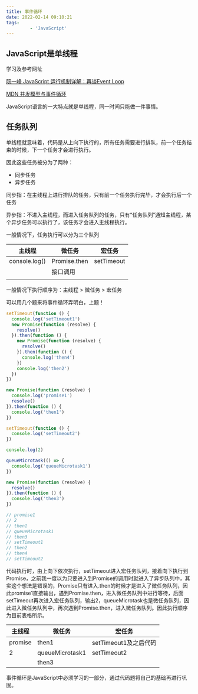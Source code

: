 ```yaml
---
title: 事件循环
date: 2022-02-14 09:10:21
tags:
	 	 - 'JavaScript'
---
```


## JavaScript是单线程

学习及参考网址

[阮一峰 JavaScript 运行机制详解：再谈Event Loop](https://www.ruanyifeng.com/blog/2014/10/event-loop.html)

[MDN 并发模型与事件循环](https://developer.mozilla.org/zh-CN/docs/Web/JavaScript/EventLoop)

JavaScript语言的一大特点就是单线程，同一时间只能做一件事情。
<!--more-->
## 任务队列

单线程就意味着，代码是从上向下执行的，所有任务需要进行排队，前一个任务结束的时候，下一个任务才会进行执行。

因此这些任务被分为了两种：

- 同步任务
- 异步任务

同步指：在主线程上进行排队的任务，只有前一个任务执行完毕，才会执行后一个任务

异步指：不进入主线程，而进入任务队列的任务，只有“任务队列”通知主线程，某个异步任务可以执行了，该任务才会进入主线程执行。

一般情况下，任务执行可以分为三个队列

| 主线程        | 微任务       | 宏任务     |
| ------------- | ------------ | ---------- |
| console.log() | Promise.then | setTimeout |
|               | 接口调用     |            |
|               |              |            |

一般情况下执行顺序为：主线程 > 微任务 > 宏任务

可以用几个题来将事件循环弄明白，上题！

```js
setTimeout(function () {
  console.log('setTimeout1')
  new Promise(function (resolve) {
    resolve()
  }).then(function () {
    new Promise(function (resolve) {
      resolve()
    }).then(function () {
      console.log('then4')
    })
    console.log('then2')
  })
})

new Promise(function (resolve) {
  console.log('promise1')
  resolve()
}).then(function () {
  console.log('then1')
})

setTimeout(function () {
  console.log('setTimeout2')
})

console.log(2)

queueMicrotask(() => {
  console.log('queueMicrotask1')
})

new Promise(function (resolve) {
  resolve()
}).then(function () {
  console.log('then3')
})

// promise1
// 2
// then1
// queueMicrotask1
// then3
// setTimeout1
// then2
// then4
// setTimeout2
```

代码执行时，由上向下依次执行，setTimeout进入宏任务队列，接着向下执行到Promise，之前我一度以为只要进入到Promise的调用时就进入了异步队列中，其实这个想法是错误的，Promise只有进入.then的时候才是进入了微任务队列，因此promise1直接输出，遇到Promise.then，进入微任务队列中进行等待，后面setTimeout再次进入宏任务队列，输出2，queueMicrotask也是微任务队列，因此进入微任务队列中，再次遇到Promise.then，进入微任务队列。因此执行顺序为目前表格所示。

| 主线程  | 微任务          | 宏任务                |
| ------- | --------------- | --------------------- |
| promise | then1           | setTimeout1及之后代码 |
| 2       | queueMicrotask1 | setTimeout2           |
|         | then3           |                       |

事件循环是JavaScript中必须学习的一部分，通过代码题将自己的基础再进行巩固。
